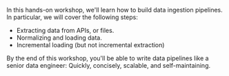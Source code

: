 In this hands-on workshop, we'll learn how to build data ingestion pipelines. In particular, we will cover the following steps:
* Extracting data from APIs, or files.
* Normalizing and loading data.
* Incremental loading (but not incremental extraction)

By the end of this workshop, you'll be able to write data pipelines like a senior data engineer: Quickly, concisely, scalable, and self-maintaining.

